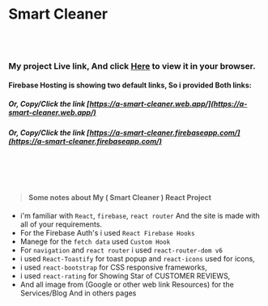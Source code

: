 # Smart Cleaner

<br /><br />

### My project Live link, And click [Here](https://a-smart-cleaner.web.app/) to view it in your browser.



#### Firebase Hosting is showing two default links, So i provided Both links:
##### Or, Copy/Click the link [https://a-smart-cleaner.web.app/](https://a-smart-cleaner.web.app/)
##### Or, Copy/Click the link [https://a-smart-cleaner.firebaseapp.com/](https://a-smart-cleaner.firebaseapp.com/)

<br />
<br /><br />

> #### Some notes about My ( Smart Cleaner ) React Project

- i'm familiar with `React`, `firebase`, `react router` And the site is made with all of your requirements.
- For the Firebase Auth's i used `React Firebase Hooks`
- Manege for the `fetch data` used `Custom Hook`
- For `navigation` and `react router` i used `react-router-dom v6`
- i used `React-Toastify` for toast popup and `react-icons` used for icons,
- i used `react-bootstrap` for CSS responsive frameworks,
- i used `react-rating` for Showing Star of CUSTOMER REVIEWS,
- And all image from (Google or other web link Resources) for the Services/Blog And in others pages
